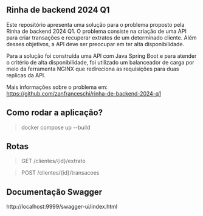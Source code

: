 ## Rinha de backend 2024 Q1

Este repositório apresenta uma solução para o problema proposto pela Rinha de backend 2024 Q1. 
O problema consiste na criação de uma API para criar transações e recuperar extratos de um determinado cliente. 
Além desses objetivos, a API deve ser preocupar em ter alta disponibilidade.

Para a solução foi construída uma API com Java Spring Boot e para atender o critério de alta disponibilidade, 
foi utilizado um balanceador de carga por meio da ferramenta NGINX que redireciona as requisições para duas replicas da API.

Mais informações sobre o problema em: https://github.com/zanfranceschi/rinha-de-backend-2024-q1

## Como rodar a aplicação?

> docker compose up --build

## Rotas

> GET /clientes/{id}/extrato

> POST /clientes/{id}/transacoes

## Documentação Swagger

http://localhost:9999/swagger-ui/index.html
